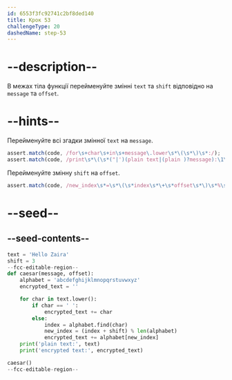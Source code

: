 ```yaml
---
id: 6553f3fc92741c2bf8ded140
title: Крок 53
challengeType: 20
dashedName: step-53
---
```


# --description--

В межах тіла функції перейменуйте змінні `text` та `shift` відповідно на `message` та `offset`.

# --hints--

Перейменуйте всі згадки змінної `text` на `message`.

```js
assert.match(code, /for\s+char\s+in\s+message\.lower\s*\(\s*\)\s*:/);
assert.match(code, /print\s*\(\s*("|')(plain text|(plain )?message):\1\s*,\s*message\s*\)/);
```

Перейменуйте змінну `shift` на `offset`.

```js
assert.match(code, /new_index\s*=\s*\(\s*index\s*\+\s*offset\s*\)\s*%\s*len\s*\(\s*alphabet\s*\)/);
```

# --seed--

## --seed-contents--

```py
text = 'Hello Zaira'
shift = 3
--fcc-editable-region--
def caesar(message, offset):
    alphabet = 'abcdefghijklmnopqrstuvwxyz'
    encrypted_text = ''

    for char in text.lower():
        if char == ' ':
            encrypted_text += char
        else:
            index = alphabet.find(char)
            new_index = (index + shift) % len(alphabet)
            encrypted_text += alphabet[new_index]
    print('plain text:', text)
    print('encrypted text:', encrypted_text)

caesar()
--fcc-editable-region--
```
